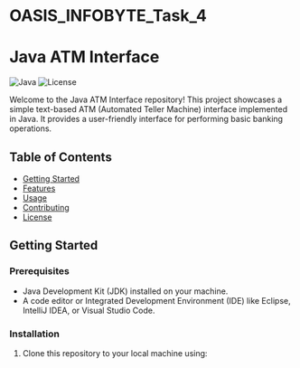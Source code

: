 # OASIS_INFOBYTE_Task_4

# Java ATM Interface

![Java](https://img.shields.io/badge/language-Java-orange)
![License](https://img.shields.io/badge/license-MIT-blue)

Welcome to the Java ATM Interface repository! This project showcases a simple text-based ATM (Automated Teller Machine) interface implemented in Java. It provides a user-friendly interface for performing basic banking operations.

## Table of Contents

- [Getting Started](#getting-started)
- [Features](#features)
- [Usage](#usage)
- [Contributing](#contributing)
- [License](#license)

## Getting Started

### Prerequisites

- Java Development Kit (JDK) installed on your machine.
- A code editor or Integrated Development Environment (IDE) like Eclipse, IntelliJ IDEA, or Visual Studio Code.

### Installation

1. Clone this repository to your local machine using:
